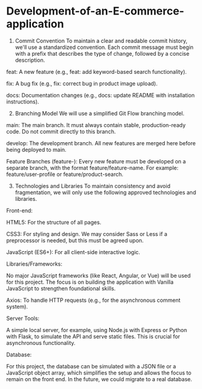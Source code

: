 # Development-of-an-E-commerce-application

1. Commit Convention
To maintain a clear and readable commit history, we'll use a standardized convention. Each commit message must begin with a prefix that describes the type of change, followed by a concise description.

feat: A new feature (e.g., feat: add keyword-based search functionality).

fix: A bug fix (e.g., fix: correct bug in product image upload).

docs: Documentation changes (e.g., docs: update README with installation instructions).

2. Branching Model
We will use a simplified Git Flow branching model.

main: The main branch. It must always contain stable, production-ready code. Do not commit directly to this branch.

develop: The development branch. All new features are merged here before being deployed to main.

Feature Branches (feature-): Every new feature must be developed on a separate branch, with the format feature/feature-name. For example: feature/user-profile or feature/product-search.

3. Technologies and Libraries
To maintain consistency and avoid fragmentation, we will only use the following approved technologies and libraries.

Front-end:

HTML5: For the structure of all pages.

CSS3: For styling and design. We may consider Sass or Less if a preprocessor is needed, but this must be agreed upon.

JavaScript (ES6+): For all client-side interactive logic.

Libraries/Frameworks:

No major JavaScript frameworks (like React, Angular, or Vue) will be used for this project. The focus is on building the application with Vanilla JavaScript to strengthen foundational skills.

Axios: To handle HTTP requests (e.g., for the asynchronous comment system).

Server Tools:

A simple local server, for example, using Node.js with Express or Python with Flask, to simulate the API and serve static files. This is crucial for asynchronous functionality.

Database:

For this project, the database can be simulated with a JSON file or a JavaScript object array, which simplifies the setup and allows the focus to remain on the front end. In the future, we could migrate to a real database.